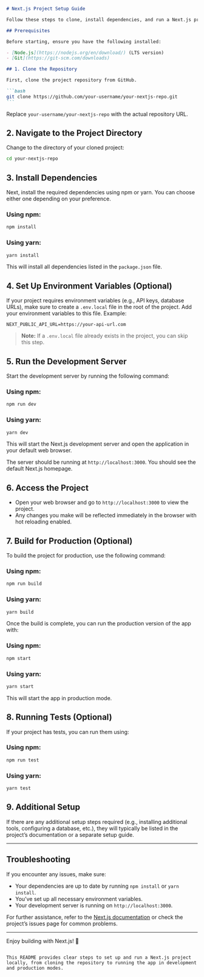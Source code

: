 ````markdown
# Next.js Project Setup Guide

Follow these steps to clone, install dependencies, and run a Next.js project locally.

## Prerequisites

Before starting, ensure you have the following installed:

- [Node.js](https://nodejs.org/en/download/) (LTS version)
- [Git](https://git-scm.com/downloads)

## 1. Clone the Repository

First, clone the project repository from GitHub.

```bash
git clone https://github.com/your-username/your-nextjs-repo.git
```
````

Replace `your-username/your-nextjs-repo` with the actual repository URL.

## 2. Navigate to the Project Directory

Change to the directory of your cloned project:

```bash
cd your-nextjs-repo
```

## 3. Install Dependencies

Next, install the required dependencies using npm or yarn. You can choose either one depending on your preference.

### Using npm:

```bash
npm install
```

### Using yarn:

```bash
yarn install
```

This will install all dependencies listed in the `package.json` file.

## 4. Set Up Environment Variables (Optional)

If your project requires environment variables (e.g., API keys, database URLs), make sure to create a `.env.local` file in the root of the project. Add your environment variables to this file. Example:

```env
NEXT_PUBLIC_API_URL=https://your-api-url.com
```

> **Note:** If a `.env.local` file already exists in the project, you can skip this step.

## 5. Run the Development Server

Start the development server by running the following command:

### Using npm:

```bash
npm run dev
```

### Using yarn:

```bash
yarn dev
```

This will start the Next.js development server and open the application in your default web browser.

The server should be running at `http://localhost:3000`. You should see the default Next.js homepage.

## 6. Access the Project

- Open your web browser and go to `http://localhost:3000` to view the project.
- Any changes you make will be reflected immediately in the browser with hot reloading enabled.

## 7. Build for Production (Optional)

To build the project for production, use the following command:

### Using npm:

```bash
npm run build
```

### Using yarn:

```bash
yarn build
```

Once the build is complete, you can run the production version of the app with:

### Using npm:

```bash
npm start
```

### Using yarn:

```bash
yarn start
```

This will start the app in production mode.

## 8. Running Tests (Optional)

If your project has tests, you can run them using:

### Using npm:

```bash
npm run test
```

### Using yarn:

```bash
yarn test
```

## 9. Additional Setup

If there are any additional setup steps required (e.g., installing additional tools, configuring a database, etc.), they will typically be listed in the project’s documentation or a separate setup guide.

---

## Troubleshooting

If you encounter any issues, make sure:

- Your dependencies are up to date by running `npm install` or `yarn install`.
- You’ve set up all necessary environment variables.
- Your development server is running on `http://localhost:3000`.

For further assistance, refer to the [Next.js documentation](https://nextjs.org/docs) or check the project’s issues page for common problems.

---

Enjoy building with Next.js! 🎉

```

This README provides clear steps to set up and run a Next.js project locally, from cloning the repository to running the app in development and production modes.
```
